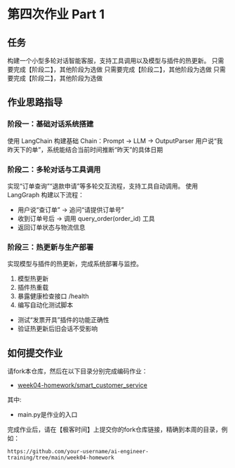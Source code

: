 # 第四次作业 Part 1

## 任务
构建一个小型多轮对话智能客服，支持工具调用以及模型与插件的热更新。
只需要完成【阶段二】，其他阶段为选做
只需要完成【阶段二】，其他阶段为选做
只需要完成【阶段二】，其他阶段为选做

## 作业思路指导
### 阶段一：基础对话系统搭建
使用 LangChain 构建基础 Chain：Prompt → LLM → OutputParser
用户说“我昨天下的单”，系统能结合当前时间推断“昨天”的具体日期

### 阶段二：多轮对话与工具调用
实现“订单查询”“退款申请”等多轮交互流程，支持工具自动调用。
使用 LangGraph 构建以下流程：
- 用户说“查订单” → 追问“请提供订单号”
- 收到订单号后 → 调用 query_order(order_id) 工具
- 返回订单状态与物流信息

### 阶段三：热更新与生产部署
实现模型与插件的热更新，完成系统部署与监控。
1. 模型热更新
2. 插件热重载
3. 暴露健康检查接口 /health
4. 编写自动化测试脚本
- 测试“发票开具”插件的功能正确性
- 验证热更新后旧会话不受影响


## 如何提交作业
请fork本仓库，然后在以下目录分别完成编码作业：
- [week04-homework/smart_customer_service](./smart_customer_service)

其中:
- main.py是作业的入口


完成作业后，请在【极客时间】上提交你的fork仓库链接，精确到本周的目录，例如：
```
https://github.com/your-username/ai-engineer-training/tree/main/week04-homework
```